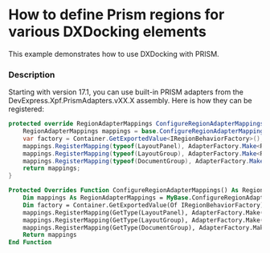 # How to define Prism regions for various DXDocking elements


<p>This example demonstrates how to use DXDocking with PRISM.</p>


<h3>Description</h3>

<p>Starting with version 17.1, you can use built-in PRISM adapters from the DevExpress.Xpf.PrismAdapters.vXX.X assembly. Here is how they can be registered:</p>

```cs
protected override RegionAdapterMappings ConfigureRegionAdapterMappings() {
    RegionAdapterMappings mappings = base.ConfigureRegionAdapterMappings();
    var factory = Container.GetExportedValue<IRegionBehaviorFactory>();
    mappings.RegisterMapping(typeof(LayoutPanel), AdapterFactory.Make<RegionAdapterBase<LayoutPanel>>(factory));
    mappings.RegisterMapping(typeof(LayoutGroup), AdapterFactory.Make<RegionAdapterBase<LayoutGroup>>(factory));
    mappings.RegisterMapping(typeof(DocumentGroup), AdapterFactory.Make<RegionAdapterBase<DocumentGroup>>(factory));
    return mappings;
}
```

```vb
Protected Overrides Function ConfigureRegionAdapterMappings() As RegionAdapterMappings
	Dim mappings As RegionAdapterMappings = MyBase.ConfigureRegionAdapterMappings()
	Dim factory = Container.GetExportedValue(Of IRegionBehaviorFactory)()
    mappings.RegisterMapping(GetType(LayoutPanel), AdapterFactory.Make(Of RegionAdapterBase(Of LayoutPanel))(factory))
    mappings.RegisterMapping(GetType(LayoutGroup), AdapterFactory.Make(Of RegionAdapterBase(Of LayoutGroup))(factory))
    mappings.RegisterMapping(GetType(DocumentGroup), AdapterFactory.Make(Of RegionAdapterBase(Of DocumentGroup))(factory))
    Return mappings
End Function
```



